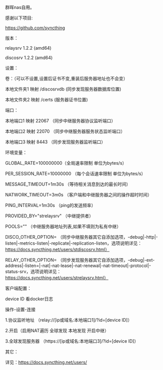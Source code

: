 群晖nas自用。

感谢以下项目:

https://github.com/syncthing

版本：

relaysrv 1.2.2  (amd64)

discosrv 1.2.2  (amd64)

设置：

卷：（可以不设置,设置后证书不变,重装后服务器地址也不会变）

本地文件夹1 映射 /discosrvdb  (同步发现服务器数据库位置)

本地文件夹2 映射 /certs (服务器证书位置)
  
端口：

本地端口1 映射 22067 （同步中继服务器协议监听端口）

本地端口2 映射 22070 （同步中继服务器服务状态监听端口）

本地端口3 映射 8443 （同步发现服务器监听端口）


环境变量：

GLOBAL_RATE=100000000（全局速率限制 单位为bytes/s）

PER_SESSION_RATE=10000000 （每个会话速率限制 单位为bytes/s）

MESSAGE_TIMEOUT=1m30s （等待相关消息到达的最长时间）

NATWORK_TIMEOUT=3m0s  （客户端和中继服务器之间的操作超时时间）

PING_INTERVAL=1m30s （ping的发送频率）

PROVIDED_BY="strelaysrv" （中继提供者）

POOLS="" （中继服务器地址列表,如果不填则为私有中继） 

DISCO_OTHER_OPTION= （同步中继服务器其它自添加选项，-debug|-http|-listen|-metrics-listen|-replicate|-replication-listen，选项说明详见：https://docs.syncthing.net/users/stdiscosrv.html）

RELAY_OTHER_OPTION= （同步发现服务器其它自添加选项，-debug|-ext-address|-listen=|-nat|-nat-lease|-nat-renewal|-nat-timeout|-protocol|-status-srv，选项说明详见：https://docs.syncthing.net/users/strelaysrv.html）
           
客户端配置：

device ID 看docker日志

操作-设置-连接

1.协议监听地址 （relay://[ip或域名:本地端口1]/?id=[device ID]）

2.开启（启用NAT遍历 全球发现 本地发现 开启中继）

3.全球发现服务器 （https://[ip或域名:本地端口3]/?id=[device ID]）

其它：

详见：https://docs.syncthing.net/users/










